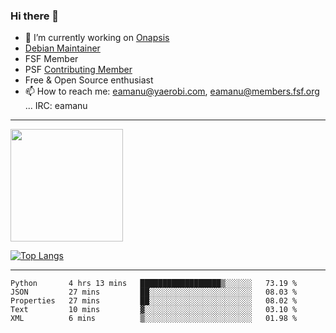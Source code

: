 ### Hi there 👋


- 🔭 I’m currently working on [Onapsis](http://onapsis.com)
- [Debian Maintainer](https://qa.debian.org/developer.php?login=eamanu%40yaerobi.com)
- FSF Member
- PSF [Contributing Member](https://www.python.org/psf/membership/#what-membership-classes-are-there)
- Free & Open Source enthusiast 
- 📫 How to reach me: eamanu@yaerobi.com, eamanu@members.fsf.org ... IRC: eamanu

---

<img height="180em" src="https://github-readme-stats.vercel.app/api?theme=dark&username=eamanu&show_icons=true&hide_border=true&&count_private=true&include_all_commits=true" />

[![Top Langs](https://github-readme-stats.vercel.app/api/top-langs/?theme=dark&username=eamanu&layout=compact)](https://github.com/anuraghazra/github-readme-stats)

---

<!--START_SECTION:waka-->
```text
Python       4 hrs 13 mins   ██████████████████▒░░░░░░   73.19 % 
JSON         27 mins         ██░░░░░░░░░░░░░░░░░░░░░░░   08.03 % 
Properties   27 mins         ██░░░░░░░░░░░░░░░░░░░░░░░   08.02 % 
Text         10 mins         ▓░░░░░░░░░░░░░░░░░░░░░░░░   03.10 % 
XML          6 mins          ▒░░░░░░░░░░░░░░░░░░░░░░░░   01.98 % 
```
<!--END_SECTION:waka-->
